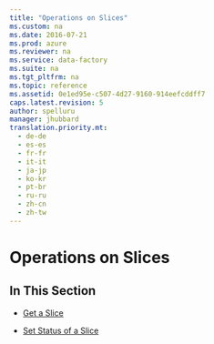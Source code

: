 ```yaml
---
title: "Operations on Slices"
ms.custom: na
ms.date: 2016-07-21
ms.prod: azure
ms.reviewer: na
ms.service: data-factory
ms.suite: na
ms.tgt_pltfrm: na
ms.topic: reference
ms.assetid: 0e1ed95e-c507-4d27-9160-914eefcddff7
caps.latest.revision: 5
author: spelluru
manager: jhubbard
translation.priority.mt: 
  - de-de
  - es-es
  - fr-fr
  - it-it
  - ja-jp
  - ko-kr
  - pt-br
  - ru-ru
  - zh-cn
  - zh-tw
---
```

# Operations on Slices
    
## In This Section  
  
-   [Get a Slice](../DataFactoryREST/Get-a-Slice.md)  
  
-   [Set Status of a Slice](../DataFactoryREST/Set-Status-of-a-Slice.md)  
  
  
